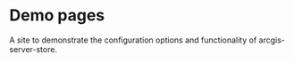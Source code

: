 # Demo pages

A site to demonstrate the configuration options and functionality of
arcgis-server-store.
